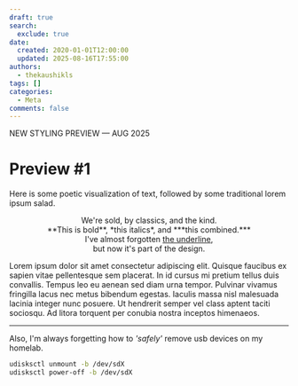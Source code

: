 ```yaml
---
draft: true
search:
  exclude: true
date:
  created: 2020-01-01T12:00:00
  updated: 2025-08-16T17:55:00
authors:
  - thekaushikls
tags: []
categories:
  - Meta
comments: false
---
```


NEW STYLING PREVIEW &mdash; AUG 2025
<!-- more -->
# Preview #1
Here is some poetic visualization of text, followed by some traditional lorem ipsum salad.

<center>
  We're sold, by classics, and the kind.
  <br>**This is bold**, *this italics*, and ***this combined.***
  <br>I've almost forgotten <u>the underline</u>,
  <br>but now it's part of the design.<br>
</center>

Lorem ipsum dolor sit amet consectetur adipiscing elit. Quisque faucibus ex sapien vitae pellentesque sem placerat. In id cursus mi pretium tellus duis convallis. Tempus leo eu aenean sed diam urna tempor. Pulvinar vivamus fringilla lacus nec metus bibendum egestas. Iaculis massa nisl malesuada lacinia integer nunc posuere. Ut hendrerit semper vel class aptent taciti sociosqu. Ad litora torquent per conubia nostra inceptos himenaeos.

---
Also, I'm always forgetting how to *'safely'* remove usb devices on my homelab.

``` bash
udisksctl unmount -b /dev/sdX
udisksctl power-off -b /dev/sdX
```
